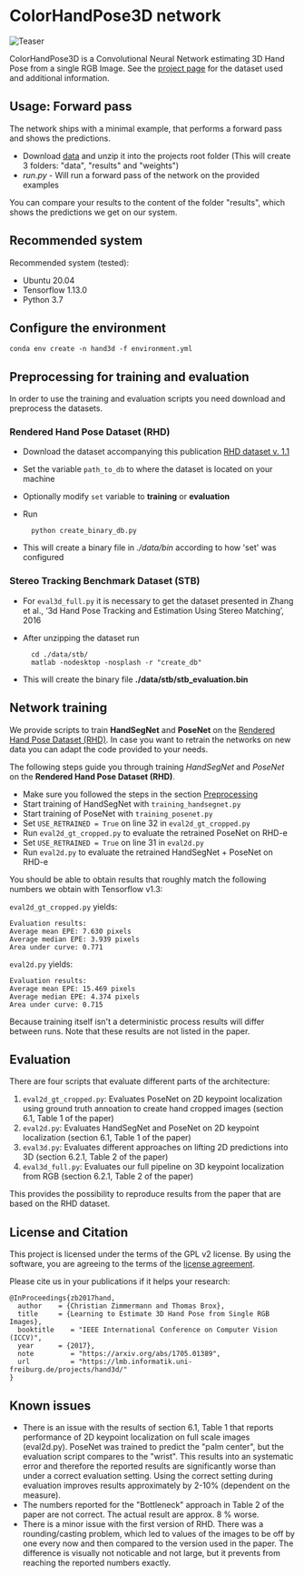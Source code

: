# ColorHandPose3D network

![Teaser](teaser.png)

ColorHandPose3D is a Convolutional Neural Network estimating 3D Hand Pose from a single RGB Image. See the [project page](https://lmb.informatik.uni-freiburg.de/projects/hand3d/) for the dataset used and additional information.


## Usage: Forward pass
The network ships with a minimal example, that performs a forward pass and shows the predictions.

- Download [data](https://lmb.informatik.uni-freiburg.de/projects/hand3d/ColorHandPose3D_data_v3.zip) and unzip it into the projects root folder (This will create 3 folders: "data", "results" and "weights")
- *run.py* - Will run a forward pass of the network on the provided examples

You can compare your results to the content of the folder "results", which shows the predictions we get on our system.


## Recommended system
Recommended system (tested):
- Ubuntu 20.04
- Tensorflow 1.13.0
- Python 3.7


## Configure the environment
```
conda env create -n hand3d -f environment.yml
```

## Preprocessing for training and evaluation 
<a name="Preprocessing"></a> 
In order to use the training and evaluation scripts you need download and preprocess the datasets.

### Rendered Hand Pose Dataset (RHD)

- Download the dataset accompanying this publication [RHD dataset v. 1.1](https://lmb.informatik.uni-freiburg.de/resources/datasets/RenderedHandposeDataset.en.html)
- Set the variable `path_to_db` to where the dataset is located on your machine
- Optionally modify `set` variable to **training** or **evaluation** 
- Run

		python create_binary_db.py
- This will create a binary file in *./data/bin* according to how 'set' was configured

### Stereo Tracking Benchmark Dataset (STB)
- For `eval3d_full.py` it is necessary to get the dataset presented in Zhang et al., ‘3d Hand Pose Tracking and Estimation Using Stereo Matching’, 2016
- After unzipping the dataset run

		cd ./data/stb/
		matlab -nodesktop -nosplash -r "create_db"
- This will create the binary file **./data/stb/stb_evaluation.bin**


## Network training
We provide scripts to train **HandSegNet** and **PoseNet** on the [Rendered Hand Pose Dataset (RHD)](https://lmb.informatik.uni-freiburg.de/resources/datasets/RenderedHandposeDataset.en.html).
In case you want to retrain the networks on new data you can adapt the code provided to your needs.

The following steps guide you through training *HandSegNet* and *PoseNet* on the **Rendered Hand Pose Dataset (RHD)**.

- Make sure you followed the steps in the section [Preprocessing](#Preprocessing)
- Start training of HandSegNet with `training_handsegnet.py`
- Start training of PoseNet with `training_posenet.py`
- Set `USE_RETRAINED = True` on line 32 in `eval2d_gt_cropped.py`
- Run `eval2d_gt_cropped.py` to evaluate the retrained PoseNet on RHD-e
- Set `USE_RETRAINED = True` on line 31 in `eval2d.py`
- Run `eval2d.py` to evaluate the retrained HandSegNet + PoseNet on RHD-e

You should be able to obtain results that roughly match the following numbers we obtain with Tensorflow v1.3:

`eval2d_gt_cropped.py` yields:

    Evaluation results:
    Average mean EPE: 7.630 pixels
    Average median EPE: 3.939 pixels
    Area under curve: 0.771


`eval2d.py` yields:

    Evaluation results:
    Average mean EPE: 15.469 pixels
    Average median EPE: 4.374 pixels
    Area under curve: 0.715

Because training itself isn't a deterministic process results will differ between runs.
Note that these results are not listed in the paper.



## Evaluation

There are four scripts that evaluate different parts of the architecture:

1. `eval2d_gt_cropped.py`: Evaluates PoseNet  on 2D keypoint localization using ground truth annoation to create hand cropped images (section 6.1, Table 1 of the paper)
2.  `eval2d.py`: Evaluates HandSegNet and PoseNet on 2D keypoint localization (section 6.1, Table 1 of the paper)
3.  `eval3d.py`: Evaluates different approaches on lifting 2D predictions into 3D (section 6.2.1, Table 2 of the paper)
3.  `eval3d_full.py`: Evaluates our full pipeline on 3D keypoint localization from RGB (section 6.2.1, Table 2 of the paper)

This provides the possibility to reproduce results from the paper that are based on the RHD dataset.


## License and Citation
This project is licensed under the terms of the GPL v2 license. By using the software, you are agreeing to the terms of the [license agreement](https://github.com/lmb-freiburg/hand3d/blob/master/LICENSE).


Please cite us in your publications if it helps your research:

	@InProceedings{zb2017hand,
	  author    = {Christian Zimmermann and Thomas Brox},
	  title     = {Learning to Estimate 3D Hand Pose from Single RGB Images},
	  booktitle    = "IEEE International Conference on Computer Vision (ICCV)",
	  year      = {2017},
	  note         = "https://arxiv.org/abs/1705.01389",
	  url          = "https://lmb.informatik.uni-freiburg.de/projects/hand3d/"
	}



## Known issues

- There is an issue with the results of section 6.1, Table 1 that reports performance of 2D keypoint localization on full scale images (eval2d.py). PoseNet was trained to predict the "palm center", but the evaluation script compares to the "wrist". This results into an systematic error and therefore the reported results are significantly worse than under a correct evaluation setting. Using the correct setting during evaluation improves results approximately by 2-10% (dependent on the measure).
- The numbers reported for the "Bottleneck" approach in Table 2 of the paper are not correct. The actual result are approx. 8 % worse.
- There is a minor issue with the first version of RHD. There was a rounding/casting problem, which led to values of the images to be off by one every now and then compared to the version used in the paper. The difference is visually not noticable and not large, but it prevents from reaching the reported numbers exactly.
